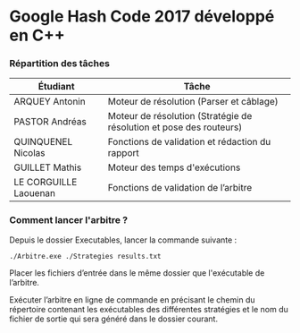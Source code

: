 # Google Hash Code 2017 développé en C++

### Répartition des tâches

| Étudiant | Tâche |
| --- |---|
| ARQUEY Antonin | Moteur de résolution (Parser et câblage) |
| PASTOR Andréas | Moteur de résolution (Stratégie de résolution et pose des routeurs) |
| QUINQUENEL Nicolas | Fonctions de validation et rédaction du rapport |
| GUILLET Mathis | Moteur des temps d'exécutions |
| LE CORGUILLE Laouenan | Fonctions de validation de l’arbitre |

### Comment lancer l'arbitre ?

Depuis le dossier Executables, lancer la commande suivante : 

`./Arbitre.exe ./Strategies results.txt`

Placer les fichiers d’entrée dans le même dossier que l'exécutable de l’arbitre.

Exécuter l’arbitre en ligne de commande en précisant le chemin du répertoire contenant les exécutables des différentes stratégies et le nom du fichier de sortie qui sera généré dans le dossier courant.